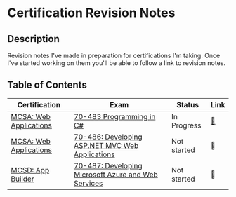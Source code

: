 # Certification Revision Notes

## Description

Revision notes I've made in preparation for certifications I'm taking. Once I've started working on them you'll be able to follow a link to revision notes.

## Table of Contents

| Certification | Exam | Status | Link |
|---------------|------|--------|------|
| [MCSA: Web Applications](https://docs.microsoft.com/en-us/learn/certifications/mcsa-web-applications-certification) | [70-483 Programming in C#](https://docs.microsoft.com/en-us/learn/certifications/exams/70-483) | In Progress | [🔗](https://alexebbage.github.io/certification-revision-notes/70-483_Programming_In_C_Sharp/index.html "Go to revision material") |
| [MCSA: Web Applications](https://docs.microsoft.com/en-us/learn/certifications/mcsa-web-applications-certification) | [70-486: Developing ASP.NET MVC Web Applications](https://docs.microsoft.com/en-us/learn/certifications/exams/70-486) | Not started | 🚧 |
| [MCSD: App Builder](https://docs.microsoft.com/en-us/learn/certifications/mcsd-app-builder-certification) | [70-487: Developing Microsoft Azure and Web Services](https://docs.microsoft.com/en-us/learn/certifications/exams/70-487) | Not started | 🚧 |

<!-- | [Certification](certification-link) | [Exam](exam-link) | Status | 🚧[🔗](# "Go to revision material") | -->

